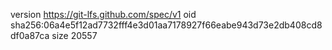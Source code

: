 version https://git-lfs.github.com/spec/v1
oid sha256:06a4e5f12ad7732fff4e3d01aa7178927f66eabe943d73e2db408cd8df0a87ca
size 20557
